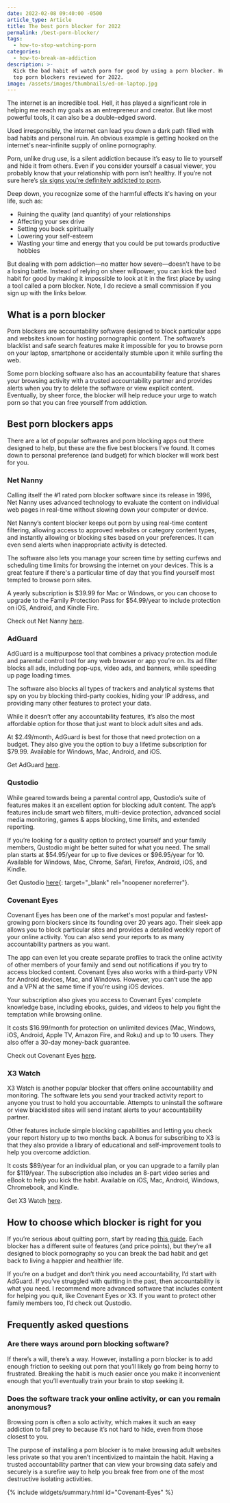 ```yaml
---
date: 2022-02-08 09:40:00 -0500
article_type: Article
title: The best porn blocker for 2022
permalink: /best-porn-blocker/
tags:
  - how-to-stop-watching-porn
categories:
  - how-to-break-an-addiction
description: >-
  Kick the bad habit of watch porn for good by using a porn blocker. Here's the
  top porn blockers reviewed for 2022.
image: /assets/images/thumbnails/ed-on-laptop.jpg
---
```

The internet is an incredible tool. Hell, it has played a significant role in helping me reach my goals as an entrepreneur and creator. But like most powerful tools, it can also be a double-edged sword.

Used irresponsibly, the internet can lead you down a dark path filled with bad habits and personal ruin. An obvious example is getting hooked on the internet's near-infinite supply of online pornography.

Porn, unlike drug use, is a silent addiction because it’s easy to lie to yourself and hide it from others. Even if you consider yourself a casual viewer, you probably know that your relationship with porn isn’t healthy. If you’re not sure here’s [six signs you’re definitely addicted to porn](https://edlatimore.com/6-signs-that-youre-definitely-addicted-to-porn/).

Deep down, you recognize some of the harmful effects it's having on your life, such as:

* Ruining the quality (and quantity) of your relationships
* Affecting your sex drive
* Setting you back spiritually
* Lowering your self-esteem
* Wasting your time and energy that you could be put towards productive hobbies

But dealing with porn addiction—no matter how severe—doesn’t have to be a losing battle. Instead of relying on sheer willpower, you can kick the bad habit for good by making it impossible to look at it in the first place by using a tool called a porn blocker. Note, I do recieve a small commission if you sign up with the links below.

## What is a porn blocker

Porn blockers are accountability software designed to block particular apps and websites known for hosting pornographic content. The software’s blacklist and safe search features make it impossible for you to browse porn on your laptop, smartphone or accidentally stumble upon it while surfing the web.

Some porn blocking software also has an accountability feature that shares your browsing activity with a trusted accountability partner and provides alerts when you try to delete the software or view explicit content. Eventually, by sheer force, the blocker will help reduce your urge to watch porn so that you can free yourself from addiction.

## Best porn blockers apps

There are a lot of popular softwares and porn blocking apps out there designed to help, but these are the five best blockers I’ve found. It comes down to personal preference (and budget) for which blocker will work best for you.

### Net Nanny

Calling itself the \#1 rated porn blocker software since its release in 1996, Net Nanny uses advanced technology to evaluate the content on individual web pages in real-time without slowing down your computer or device.

Net Nanny’s content blocker keeps out porn by using real-time content filtering, allowing access to approved websites or category content types, and instantly allowing or blocking sites based on your preferences. It can even send alerts when inappropriate activity is detected.

The software also lets you manage your screen time by setting curfews and scheduling time limits for browsing the internet on your devices. This is a great feature if there's a particular time of day that you find yourself most tempted to browse porn sites.

A yearly subscription is $39.99 for Mac or Windows, or you can choose to upgrade to the Family Protection Pass for $54.99/year to include protection on iOS, Android, and Kindle Fire.

Check out Net Nanny [here](https://www.netnanny.com/).

### AdGuard

AdGuard is a multipurpose tool that combines a privacy protection module and parental control tool for any web browser or app you’re on. Its ad filter blocks all ads, including pop-ups, video ads, and banners, while speeding up page loading times.

The software also blocks all types of trackers and analytical systems that spy on you by blocking third-party cookies, hiding your IP address, and providing many other features to protect your data.

While it doesn’t offer any accountability features, it’s also the most affordable option for those that just want to block adult sites and ads.

At $2.49/month, AdGuard is best for those that need protection on a budget. They also give you the option to buy a lifetime subscription for $79.99. Available for Windows, Mac, Android, and iOS.

Get AdGuard [here](https://adguard.com/?aid=32872).

### Qustodio

While geared towards being a parental control app, Qustodio’s suite of features makes it an excellent option for blocking adult content. The app’s features include smart web filters, multi-device protection, advanced social media monitoring, games & apps blocking, time limits, and extended reporting.

If you’re looking for a quality option to protect yourself and your family members, Qustodio might be better suited for what you need. The small plan starts at $54.95/year for up to five devices or $96.95/year for 10. Available for Windows, Mac, Chrome, Safari, Firefox, Android, iOS, and Kindle.

Get Qustodio [here](https://www.awin1.com/cread.php?awinmid=7874&amp;awinaffid=1020691&amp;ued=https%3A%2F%2Fwww.qustodio.com%2Fen%2F){: target="_blank" rel="noopener noreferrer"}.

### Covenant Eyes

Covenant Eyes has been one of the market's most popular and fastest-growing porn blockers since its founding over 20 years ago. Their sleek app allows you to block particular sites and provides a detailed weekly report of your online activity. You can also send your reports to as many accountability partners as you want.

The app can even let you create separate profiles to track the online activity of other members of your family and send out notifications if you try to access blocked content. Covenant Eyes also works with a third-party VPN for Android devices, Mac, and Windows. However, you can’t use the app and a VPN at the same time if you’re using iOS devices.

Your subscription also gives you access to Covenant Eyes’ complete knowledge base, including ebooks, guides, and videos to help you fight the temptation while browsing online.

It costs $16.99/month for protection on unlimited devices (Mac, Windows, iOS, Android, Apple TV, Amazon Fire, and Roku) and up to 10 users. They also offer a 30-day money-back guarantee.

Check out Covenant Eyes [here](https://covenanteyes.sjv.io/QOzdN9).

### X3 Watch

X3 Watch is another popular blocker that offers online accountability and monitoring. The software lets you send your tracked activity report to anyone you trust to hold you accountable. Attempts to uninstall the software or view blacklisted sites will send instant alerts to your accountability partner.

Other features include simple blocking capabilities and letting you check your report history up to two months back. A bonus for subscribing to X3 is that they also provide a library of educational and self-improvement tools to help you overcome addiction.

It costs $89/year for an individual plan, or you can upgrade to a family plan for $119/year. The subscription also includes an 8-part video series and eBook to help you kick the habit. Available on iOS, Mac, Android, Windows, Chromebook, and Kindle.

Get X3 Watch [here](https://x3watch.com/).

## How to choose which blocker is right for you

If you’re serious about quitting porn, start by reading [this guide](https://edlatimore.com/how-to-quit-porn/). Each blocker has a different suite of features (and price points), but they’re all designed to block pornography so you can break the bad habit and get back to living a happier and healthier life.

If you’re on a budget and don’t think you need accountability, I’d start with AdGuard. If you’ve struggled with quitting in the past, then accountability is what you need. I recommend more advanced software that includes content for helping you quit, like Covenant Eyes or X3. If you want to protect other family members too, I’d check out Qustodio.

## Frequently asked questions

### Are there ways around porn blocking software?

If there’s a will, there’s a way. However, installing a porn blocker is to add enough friction to seeking out porn that you’ll likely go from being horny to frustrated. Breaking the habit is much easier once you make it inconvenient enough that you’ll eventually train your brain to stop seeking it.

### Does the software track your online activity, or can you remain anonymous?

Browsing porn is often a solo activity, which makes it such an easy addiction to fall prey to because it’s not hard to hide, even from those closest to you.

The purpose of installing a porn blocker is to make browsing adult websites less private so that you aren’t incentivized to maintain the habit. Having a trusted accountability partner that can view your browsing data safely and securely is a surefire way to help you break free from one of the most destructive isolating activities.

{% include widgets/summary.html id="Covenant-Eyes" %}